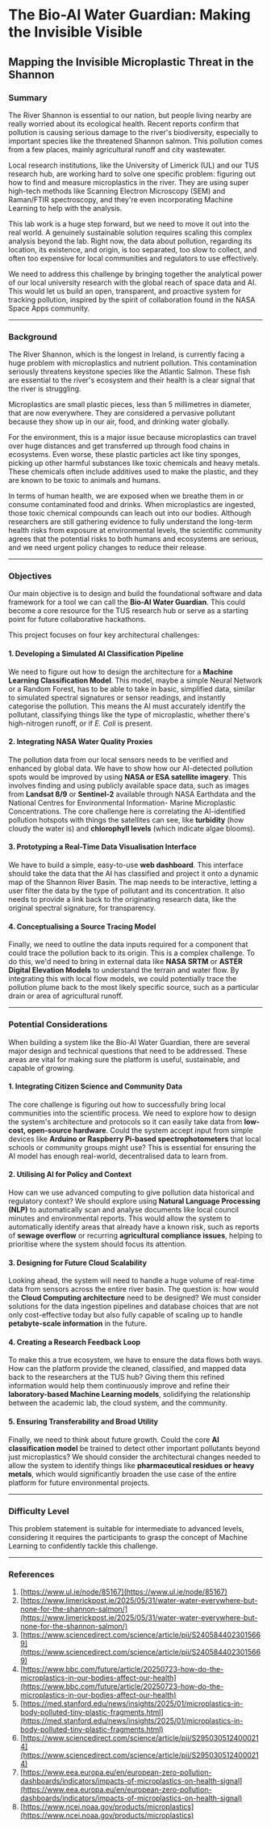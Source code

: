 # The Bio-AI Water Guardian: Making the Invisible Visible

## Mapping the Invisible Microplastic Threat in the Shannon

### Summary

The River Shannon is essential to our nation, but people living nearby are really worried about its ecological health. Recent reports confirm that pollution is causing serious damage to the river's biodiversity, especially to important species like the threatened Shannon salmon. This pollution comes from a few places, mainly agricultural runoff and city wastewater.

Local research institutions, like the University of Limerick (UL) and our TUS research hub, are working hard to solve one specific problem: figuring out how to find and measure microplastics in the river. They are using super high-tech methods like Scanning Electron Microscopy (SEM) and Raman/FTIR spectroscopy, and they're even incorporating Machine Learning to help with the analysis.

This lab work is a huge step forward, but we need to move it out into the real world. A genuinely sustainable solution requires scaling this complex analysis beyond the lab. Right now, the data about pollution, regarding its location, its existence, and origin, is too separated, too slow to collect, and often too expensive for local communities and regulators to use effectively.

We need to address this challenge by bringing together the analytical power of our local university research with the global reach of space data and AI. This would let us build an open, transparent, and proactive system for tracking pollution, inspired by the spirit of collaboration found in the NASA Space Apps community.

---

### Background

The River Shannon, which is the longest in Ireland, is currently facing a huge problem with microplastics and nutrient pollution. This contamination seriously threatens keystone species like the Atlantic Salmon. These fish are essential to the river's ecosystem and their health is a clear signal that the river is struggling.

Microplastics are small plastic pieces, less than 5 millimetres in diameter, that are now everywhere. They are considered a pervasive pollutant because they show up in our air, food, and drinking water globally.

For the environment, this is a major issue because microplastics can travel over huge distances and get transferred up through food chains in ecosystems. Even worse, these plastic particles act like tiny sponges, picking up other harmful substances like toxic chemicals and heavy metals. These chemicals often include additives used to make the plastic, and they are known to be toxic to animals and humans.

In terms of human health, we are exposed when we breathe them in or consume contaminated food and drinks. When microplastics are ingested, those toxic chemical compounds can leach out into our bodies. Although researchers are still gathering evidence to fully understand the long-term health risks from exposure at environmental levels, the scientific community agrees that the potential risks to both humans and ecosystems are serious, and we need urgent policy changes to reduce their release.

---

### Objectives

Our main objective is to design and build the foundational software and data framework for a tool we can call the **Bio-AI Water Guardian**. This could become a core resource for the TUS research hub or serve as a starting point for future collaborative hackathons.

This project focuses on four key architectural challenges:

#### 1. Developing a Simulated AI Classification Pipeline

We need to figure out how to design the architecture for a **Machine Learning Classification Model**. This model, maybe a simple Neural Network or a Random Forest, has to be able to take in basic, simplified data, similar to simulated spectral signatures or sensor readings, and instantly categorise the pollution. This means the AI must accurately identify the pollutant, classifying things like the type of microplastic, whether there's high-nitrogen runoff, or if *E. Coli* is present.

#### 2. Integrating NASA Water Quality Proxies

The pollution data from our local sensors needs to be verified and enhanced by global data. We have to show how our AI-detected pollution spots would be improved by using **NASA or ESA satellite imagery**. This involves finding and using publicly available space data, such as images from **Landsat 8/9** or **Sentinel-2** available through NASA Earthdata and the National Centres for Environmental Information- Marine Microplastic Concentrations. The core challenge here is correlating the AI-identified pollution hotspots with things the satellites can see, like **turbidity** (how cloudy the water is) and **chlorophyll levels** (which indicate algae blooms).

#### 3. Prototyping a Real-Time Data Visualisation Interface

We have to build a simple, easy-to-use **web dashboard**. This interface should take the data that the AI has classified and project it onto a dynamic map of the Shannon River Basin. The map needs to be interactive, letting a user filter the data by the type of pollutant and its concentration. It also needs to provide a link back to the originating research data, like the original spectral signature, for transparency.

#### 4. Conceptualising a Source Tracing Model

Finally, we need to outline the data inputs required for a component that could trace the pollution back to its origin. This is a complex challenge. To do this, we'd need to bring in external data like **NASA SRTM** or **ASTER Digital Elevation Models** to understand the terrain and water flow. By integrating this with local flow models, we could potentially trace the pollution plume back to the most likely specific source, such as a particular drain or area of agricultural runoff.

---

### Potential Considerations

When building a system like the Bio-AI Water Guardian, there are several major design and technical questions that need to be addressed. These areas are vital for making sure the platform is useful, sustainable, and capable of growing.

#### 1. Integrating Citizen Science and Community Data

The core challenge is figuring out how to successfully bring local communities into the scientific process. We need to explore how to design the system's architecture and protocols so it can easily take data from **low-cost, open-source hardware**. Could the system accept input from simple devices like **Arduino or Raspberry Pi-based spectrophotometers** that local schools or community groups might use? This is essential for ensuring the AI model has enough real-world, decentralised data to learn from.

#### 2. Utilising AI for Policy and Context

How can we use advanced computing to give pollution data historical and regulatory context? We should explore using **Natural Language Processing (NLP)** to automatically scan and analyse documents like local council minutes and environmental reports. This would allow the system to automatically identify areas that already have a known risk, such as reports of **sewage overflow** or recurring **agricultural compliance issues**, helping to prioritise where the system should focus its attention.

#### 3. Designing for Future Cloud Scalability

Looking ahead, the system will need to handle a huge volume of real-time data from sensors across the entire river basin. The question is: how would the **Cloud Computing architecture** need to be designed? We must consider solutions for the data ingestion pipelines and database choices that are not only cost-effective today but also fully capable of scaling up to handle **petabyte-scale information** in the future.

#### 4. Creating a Research Feedback Loop

To make this a true ecosystem, we have to ensure the data flows both ways. How can the platform provide the cleaned, classified, and mapped data back to the researchers at the TUS hub? Giving them this refined information would help them continuously improve and refine their **laboratory-based Machine Learning models**, solidifying the relationship between the academic lab, the cloud system, and the community.

#### 5. Ensuring Transferability and Broad Utility

Finally, we need to think about future growth. Could the core **AI classification model** be trained to detect other important pollutants beyond just microplastics? We should consider the architectural changes needed to allow the system to identify things like **pharmaceutical residues or heavy metals**, which would significantly broaden the use case of the entire platform for future environmental projects.

---
### Difficulty Level

This problem statement is suitable for intermediate to advanced levels, considering it requires the participants to grasp the concept of Machine Learning to confidently tackle this challenge.

---

### References

1.  [https://www.ul.ie/node/85167](https://www.ul.ie/node/85167)
2.  [https://www.limerickpost.ie/2025/05/31/water-water-everywhere-but-none-for-the-shannon-salmon/](https://www.limerickpost.ie/2025/05/31/water-water-everywhere-but-none-for-the-shannon-salmon/)
3.  [https://www.sciencedirect.com/science/article/pii/S2405844023015669](https://www.sciencedirect.com/science/article/pii/S2405844023015669)
4.  [https://www.bbc.com/future/article/20250723-how-do-the-microplastics-in-our-bodies-affect-our-health](https://www.bbc.com/future/article/20250723-how-do-the-microplastics-in-our-bodies-affect-our-health)
5.  [https://med.stanford.edu/news/insights/2025/01/microplastics-in-body-polluted-tiny-plastic-fragments.html](https://med.stanford.edu/news/insights/2025/01/microplastics-in-body-polluted-tiny-plastic-fragments.html)
6.  [https://www.sciencedirect.com/science/article/pii/S2950305124000214](https://www.sciencedirect.com/science/article/pii/S2950305124000214)
7.  [https://www.eea.europa.eu/en/european-zero-pollution-dashboards/indicators/impacts-of-microplastics-on-health-signal](https://www.eea.europa.eu/en/european-zero-pollution-dashboards/indicators/impacts-of-microplastics-on-health-signal)
8.  [https://www.ncei.noaa.gov/products/microplastics](https://www.ncei.noaa.gov/products/microplastics)
